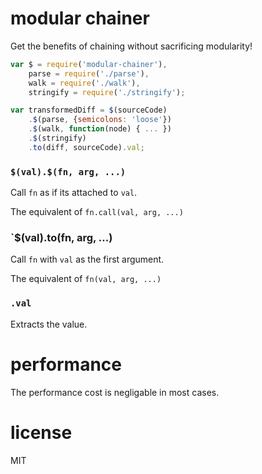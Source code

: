 # modular chainer

Get the benefits of chaining without sacrificing modularity!

```js
var $ = require('modular-chainer'),
    parse = require('./parse'),
    walk = require('./walk'),
    stringify = require('./stringify');

var transformedDiff = $(sourceCode)
    .$(parse, {semicolons: 'loose'})
    .$(walk, function(node) { ... })
    .$(stringify)
    .to(diff, sourceCode).val;
```


### `$(val).$(fn, arg, ...)` 

Call `fn` as if its attached to `val`. 

The equivalent of `fn.call(val, arg, ...)`

### `$(val).to(fn, arg, ...) 

Call `fn` with `val` as the first argument. 

The equivalent of `fn(val, arg, ...)`

### `.val`

Extracts the value.

# performance

The performance cost is negligable in most cases.

# license

MIT

